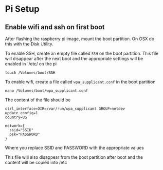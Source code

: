 # Pi Setup

## Enable wifi and ssh on first boot
After flashing the raspberry pi image, mount the boot partition.  On OSX do this with the Disk Utility.

To enable SSH, create an empty file called `SSH` on the boot partition.  This file will disappear after the next boot and the appropriate settings will be enabled in `/etc/ on the pi
```buildoutcfg
touch /Volumes/boot/SSH 
```

To enable wifi, create a file called `wpa_supplicant.conf` in the boot partition
```buildoutcfg
nano /Volumes/boot/wpa_supplicant.conf
```

The content of the file should be 

```buildoutcfg
ctrl_interface=DIR=/var/run/wpa_supplicant GROUP=netdev
update_config=1
country=US

network={
  ssid="SSID"
  psk="PASSWORD"
}
```
Where you replace SSID and PASSWORD with the appropriate values

This file will also disappear from the boot partition after boot and the content will be copied into /etc



